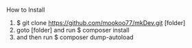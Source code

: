 How to Install

1. $ git clone https://github.com/mookoo77/mkDev.git [folder]
2. goto [folder] and run  $ composer install
3. and then run $ composer dump-autoload